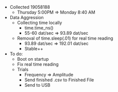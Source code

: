 - Collected 19058188
	- Thursday 5:00PM => Monday 8:40 AM 
- Data Aggression
	- Collecting time locally 
		- time.time_ns()
		- 55-60 dat/sec => 93.89 dat/sec
	- Removal of time.sleep(.01) for real time reading
		- 93.89 dat/sec => 192.01 dat/sec
		- Stable++
- To do:
	- Boot on startup
	- Fix real time reading
	- Trials
		- Frequency => Amplitude
		- Send finished .csv to Finished File 
		- Send to USB